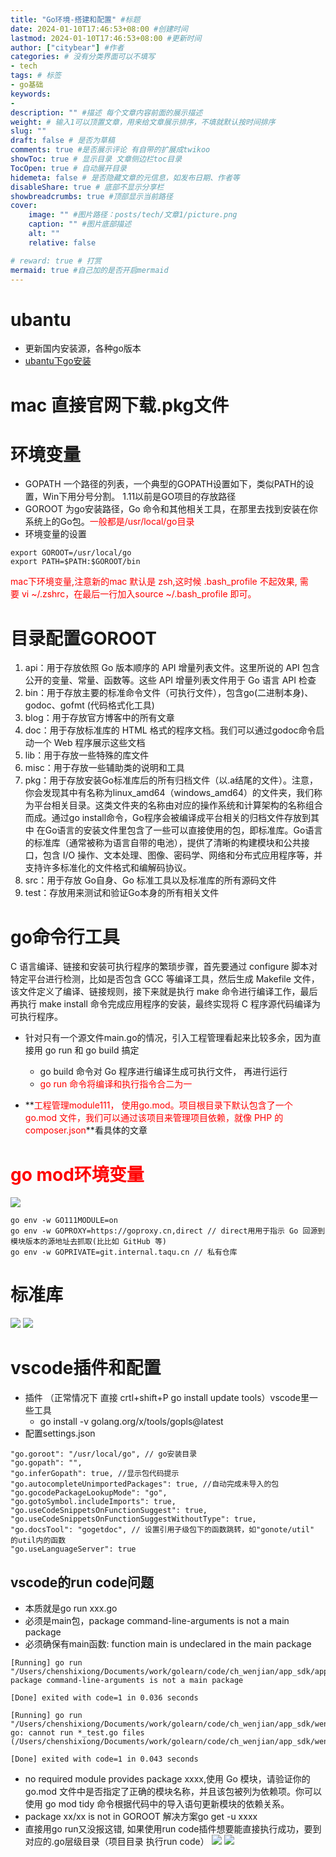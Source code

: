 ```yaml
---
title: "Go环境-搭建和配置" #标题
date: 2024-01-10T17:46:53+08:00 #创建时间
lastmod: 2024-01-10T17:46:53+08:00 #更新时间
author: ["citybear"] #作者
categories: # 没有分类界面可以不填写
- tech
tags: # 标签
- go基础
keywords: 
- 
description: "" #描述 每个文章内容前面的展示描述
weight: # 输入1可以顶置文章，用来给文章展示排序，不填就默认按时间排序
slug: ""
draft: false # 是否为草稿
comments: true #是否展示评论 有自带的扩展成twikoo
showToc: true # 显示目录 文章侧边栏toc目录
TocOpen: true # 自动展开目录
hidemeta: false # 是否隐藏文章的元信息，如发布日期、作者等
disableShare: true # 底部不显示分享栏
showbreadcrumbs: true #顶部显示当前路径
cover:
    image: "" #图片路径：posts/tech/文章1/picture.png
    caption: "" #图片底部描述
    alt: ""
    relative: false

# reward: true # 打赏
mermaid: true #自己加的是否开启mermaid
---
```


# ubantu
- 更新国内安装源，各种go版本
- [ubantu下go安装](https://note.youdao.com/s/5ZtB3SPy)

# mac 直接官网下载.pkg文件

# 环境变量
- GOPATH 一个路径的列表，一个典型的GOPATH设置如下，类似PATH的设置，Win下用分号分割。 1.11以前是GO项目的存放路径
- GOROOT 为go安装路径，Go 命令和其他相关工具，在那里去找到安装在你系统上的Go包。<font color="red">一般都是/usr/local/go目录</font>
- 环境变量的设置
```
export GOROOT=/usr/local/go
export PATH=$PATH:$GOROOT/bin
```
<font color="red">mac下环境变量,注意新的mac 默认是 zsh,这时候 .bash_profile 不起效果, 需要 vi ~/.zshrc，在最后一行加入source ~/.bash_profile 即可。</font>

# 目录配置GOROOT

1. api：用于存放依照 Go 版本顺序的 API 增量列表文件。这里所说的 API 包含公开的变量、常量、函数等。这些 API 增量列表文件用于 Go 语言 API 检查
2. bin：用于存放主要的标准命令文件（可执行文件），包含go(二进制本身)、godoc、gofmt (代码格式化工具)
3. blog：用于存放官方博客中的所有文章
4. doc：用于存放标准库的 HTML 格式的程序文档。我们可以通过godoc命令启动一个 Web 程序展示这些文档
5. lib：用于存放一些特殊的库文件
6. misc：用于存放一些辅助类的说明和工具
7. pkg：用于存放安装Go标准库后的所有归档文件（以.a结尾的文件）。注意，你会发现其中有名称为linux_amd64（windows_amd64）的文件夹，我们称为平台相关目录。这类文件夹的名称由对应的操作系统和计算架构的名称组合而成。通过go install命令，Go程序会被编译成平台相关的归档文件存放到其中
      在Go语言的安装文件里包含了一些可以直接使用的包，即标准库。Go语言的标准库（通常被称为语言自带的电池），提供了清晰的构建模块和公共接口，包含 I/O 操作、文本处理、图像、密码学、网络和分布式应用程序等，并支持许多标准化的文件格式和编解码协议。
8. src：用于存放 Go自身、Go 标准工具以及标准库的所有源码文件
9. test：存放用来测试和验证Go本身的所有相关文件

# go命令行工具

C 语言编译、链接和安装可执行程序的繁琐步骤，首先要通过 configure 脚本对特定平台进行检测，比如是否包含 GCC 等编译工具，然后生成 Makefile 文件，该文件定义了编译、链接规则，接下来就是执行 make 命令进行编译工作，最后再执行 make install 命令完成应用程序的安装，最终实现将 C 程序源代码编译为可执行程序。

- 针对只有一个源文件main.go的情况，引入工程管理看起来比较多余，因为直接用 go run 和 go build 搞定
  - go build 命令对 Go 程序进行编译生成可执行文件， 再进行运行
  - <font color="red">go run 命令将编译和执行指令合二为一</font>
  
- **<font color="red">工程管理module111， 使用go.mod。项目根目录下默认包含了一个 go.mod 文件，我们可以通过该项目来管理项目依赖，就像 PHP 的 composer.json</font>**看具体的文章

# <font color="red">go mod环境变量</font>
![](image.png)
```
go env -w GO111MODULE=on
go env -w GOPROXY=https://goproxy.cn,direct // direct⽤用于指示 Go 回源到模块版本的源地址去抓取(⽐比如 GitHub 等)
go env -w GOPRIVATE=git.internal.taqu.cn // 私有仓库
```

# 标准库
![](image1.png)
![](image2.png)

# vscode插件和配置
- 插件 （正常情况下 直接 crtl+shift+P  go install update tools）vscode里一些工具
  - go install -v golang.org/x/tools/gopls@latest
- 配置settings.json
```
"go.goroot": "/usr/local/go", // go安装目录
"go.gopath": "",
"go.inferGopath": true, //显示包代码提示
"go.autocompleteUnimportedPackages": true, //自动完成未导入的包
"go.gocodePackageLookupMode": "go",
"go.gotoSymbol.includeImports": true,
"go.useCodeSnippetsOnFunctionSuggest": true,
"go.useCodeSnippetsOnFunctionSuggestWithoutType": true,
"go.docsTool": "gogetdoc", // 设置引用子级包下的函数跳转，如"gonote/util" 的util内的函数
"go.useLanguageServer": true
```

## vscode的run code问题
  - 本质就是go run xxx.go
  - 必须是main包，package command-line-arguments is not a main package
  - 必须确保有main函数: function main is undeclared in the main package
```
[Running] go run "/Users/chenshixiong/Documents/work/golearn/code/ch_wenjian/app_sdk/applog/applog.go"
package command-line-arguments is not a main package

[Done] exited with code=1 in 0.036 seconds

[Running] go run "/Users/chenshixiong/Documents/work/golearn/code/ch_wenjian/app_sdk/wenjian_test.go"
go: cannot run *_test.go files (/Users/chenshixiong/Documents/work/golearn/code/ch_wenjian/app_sdk/wenjian_test.go)

[Done] exited with code=1 in 0.043 seconds
```
  -   no required module provides package xxxx,使用 Go 模块，请验证你的 go.mod 文件中是否指定了正确的模块名称，并且该包被列为依赖项。你可以使用 go mod tidy 命令根据代码中的导入语句更新模块的依赖关系。
  -   package xx/xx is not in GOROOT  解决方案go get -u xxxx
  -   直接用go run又没报这错, 如果使用run code插件想要能直接执行成功，要到对应的.go层级目录（项目目录 执行run code）
  ![](image3.png)
  ![](image4.png)